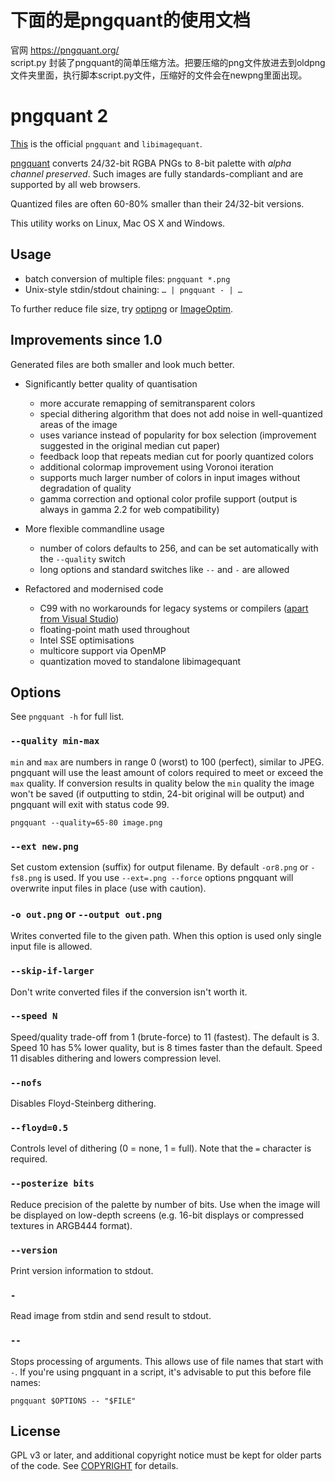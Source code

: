 
# 下面的是pngquant的使用文档   
官网 https://pngquant.org/  
script.py 封装了pngquant的简单压缩方法。把要压缩的png文件放进去到oldpng文件夹里面，执行脚本script.py文件，压缩好的文件会在newpng里面出现。


# pngquant 2

[This](https://github.com/pornel/pngquant) is the official `pngquant` and `libimagequant`.

[pngquant](https://pngquant.org) converts 24/32-bit RGBA PNGs to 8-bit palette with *alpha channel preserved*.
Such images are fully standards-compliant and are supported by all web browsers.

Quantized files are often 60-80% smaller than their 24/32-bit versions.

This utility works on Linux, Mac OS X and Windows.

## Usage

- batch conversion of multiple files: `pngquant *.png`
- Unix-style stdin/stdout chaining: `… | pngquant - | …`

To further reduce file size, try [optipng](http://optipng.sourceforge.net) or [ImageOptim](https://imageoptim.com).

## Improvements since 1.0

Generated files are both smaller and look much better.

* Significantly better quality of quantisation

  - more accurate remapping of semitransparent colors
  - special dithering algorithm that does not add noise in well-quantized areas of the image
  - uses variance instead of popularity for box selection (improvement suggested in the original median cut paper)
  - feedback loop that repeats median cut for poorly quantized colors
  - additional colormap improvement using Voronoi iteration
  - supports much larger number of colors in input images without degradation of quality
  - gamma correction and optional color profile support (output is always in gamma 2.2 for web compatibility)

* More flexible commandline usage

  - number of colors defaults to 256, and can be set automatically with the `--quality` switch
  - long options and standard switches like `--` and `-` are allowed

* Refactored and modernised code

  - C99 with no workarounds for legacy systems or compilers ([apart from Visual Studio](https://github.com/pornel/pngquant/tree/msvc))
  - floating-point math used throughout
  - Intel SSE optimisations
  - multicore support via OpenMP
  - quantization moved to standalone libimagequant

## Options

See `pngquant -h` for full list.

### `--quality min-max`

`min` and `max` are numbers in range 0 (worst) to 100 (perfect), similar to JPEG. pngquant will use the least amount of colors required to meet or exceed the `max` quality. If conversion results in quality below the `min` quality the image won't be saved (if outputting to stdin, 24-bit original will be output) and pngquant will exit with status code 99.

    pngquant --quality=65-80 image.png

### `--ext new.png`

Set custom extension (suffix) for output filename. By default `-or8.png` or `-fs8.png` is used. If you use `--ext=.png --force` options pngquant will overwrite input files in place (use with caution).

### `-o out.png` or `--output out.png`

Writes converted file to the given path. When this option is used only single input file is allowed.

### `--skip-if-larger`

Don't write converted files if the conversion isn't worth it.

### `--speed N`

Speed/quality trade-off from 1 (brute-force) to 11 (fastest). The default is 3. Speed 10 has 5% lower quality, but is 8 times faster than the default. Speed 11 disables dithering and lowers compression level.

### `--nofs`

Disables Floyd-Steinberg dithering.

### `--floyd=0.5`

Controls level of dithering (0 = none, 1 = full). Note that the `=` character is required.

### `--posterize bits`

Reduce precision of the palette by number of bits. Use when the image will be displayed on low-depth screens (e.g. 16-bit displays or compressed textures in ARGB444 format).

### `--version`

Print version information to stdout.

### `-`

Read image from stdin and send result to stdout.

### `--`

Stops processing of arguments. This allows use of file names that start with `-`. If you're using pngquant in a script, it's advisable to put this before file names:

    pngquant $OPTIONS -- "$FILE"

## License

GPL v3 or later, and additional copyright notice must be kept for older parts of the code. See [COPYRIGHT](https://github.com/pornel/pngquant/blob/master/COPYRIGHT) for details.

